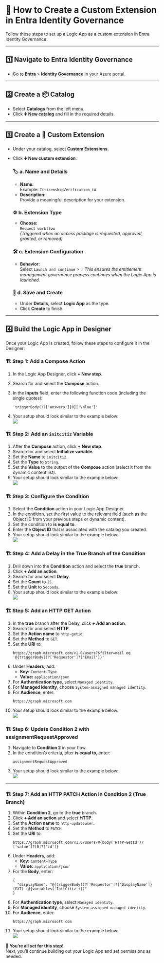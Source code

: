 # 🚀 How to Create a Custom Extension in Entra Identity Governance

Follow these steps to set up a Logic App as a custom extension in Entra Identity Governance:

---

## 1️⃣ Navigate to **Entra Identity Governance**

- Go to **Entra** &gt; **Identity Governance** in your Azure portal.

---

## 2️⃣ Create a 📦 Catalog

- Select **Catalogs** from the left menu.
- Click **➕ New catalog** and fill in the required details.

---

## 3️⃣ Create a 🧩 Custom Extension

- Under your catalog, select **Custom Extensions**.
- Click **➕ New custom extension**.

    ### 🏷️ a. Name and Details
    - **Name:**  
      Example: `CitizenshipVerification_LA`
    - **Description:**  
      Provide a meaningful description for your extension.

    ### ⚙️ b. Extension Type
    - **Choose:**  
      `Request workflow`  
      *(Triggered when an access package is requested, approved, granted, or removed)*

    ### 🛠️ c. Extension Configuration
    - **Behavior:**  
      Select `Launch and continue`
      &gt; 💡 *This ensures the entitlement management governance process continues when the Logic App is launched.*

    ### 💾 d. Save and Create
    - Under **Details**, select **Logic App** as the type.
    - Click **Create** to finish.

---

## 4️⃣ Build the Logic App in Designer

Once your Logic App is created, follow these steps to configure it in the Designer:

### 🏗️ Step 1: Add a Compose Action

1. In the Logic App Designer, click **+ New step**.
2. Search for and select the **Compose** action.
3. In the **Inputs** field, enter the following function code (including the single quotes):

    ```
    'triggerBody()?['answers'][0]['Value']'
    ```

4. Your setup should look similar to the example below:  
   ![](https://github.com/Cyberlorians/uploadedimages/blob/main/citizen1.png)

### 🏗️ Step 2: Add an `initcitiz` Variable

1. After the **Compose** action, click **+ New step**.
2. Search for and select **Initialize variable**.
3. Set the **Name** to `initcitiz`.
4. Set the **Type** to `String`.
5. Set the **Value** to the output of the **Compose** action (select it from the dynamic content list).
6. Your setup should look similar to the example below:  
   ![](https://github.com/Cyberlorians/uploadedimages/blob/main/citizen02.png)

### 🏗️ Step 3: Configure the Condition

1. Select the **Condition** action in your Logic App Designer.
2. In the condition, set the first value to the relevant field (such as the Object ID from your previous steps or dynamic content).
3. Set the condition to **is equal to**.
4. Enter the **Object ID** that is associated with the catalog you created.
5. Your setup should look similar to the example below:  
   ![](https://github.com/Cyberlorians/uploadedimages/blob/main/citizen03.png)
### 🏗️ Step 4: Add a Delay in the True Branch of the Condition

1. Drill down into the **Condition** action and select the **true** branch.
2. Click **+ Add an action**.
3. Search for and select **Delay**.
4. Set the **Count** to `25`.
5. Set the **Unit** to `Seconds`.
6. Your setup should look similar to the example below:  
   ![](https://github.com/Cyberlorians/uploadedimages/blob/main/citizen04.png)
### 🏗️ Step 5: Add an HTTP GET Action

1. In the **true** branch after the Delay, click **+ Add an action**.
2. Search for and select **HTTP**.
3. Set the **Action name** to `http-getid`.
4. Set the **Method** to `GET`.
5. Set the **URI** to:
    ```
    https://graph.microsoft.com/v1.0/users?$filter=mail eq '@{triggerBody()?['Requestor']?['Email']}'
    ```
6. Under **Headers**, add:
    - **Key:** `Content-Type`
    - **Value:** `application/json`
7. For **Authentication type**, select `Managed identity`.
8. For **Managed identity**, choose `System-assigned managed identity`.
9. For **Audience**, enter:
    ```
    https://graph.microsoft.com
    ```
10. Your setup should look similar to the example below:  
    ![](https://github.com/Cyberlorians/uploadedimages/blob/main/citizen05.png)
    
### 🏗️ Step 6: Update Condition 2 with assignmentRequestApproved

1. Navigate to **Condition 2** in your flow.
2. In the condition’s criteria, after **is equal to**, enter:
    ```
    assignmentRequestApproved
    ```
3. Your setup should look similar to the example below:  
![](https://github.com/Cyberlorians/uploadedimages/blob/main/citizen06.png)
---
### 🏗️ Step 7: Add an HTTP PATCH Action in Condition 2 (True Branch)

1. Within **Condition 2**, go to the **true** branch.
2. Click **+ Add an action** and select **HTTP**.
3. Set the **Action name** to `http-updateuser`.
4. Set the **Method** to `PATCH`.
5. Set the **URI** to:
    ```
    https://graph.microsoft.com/v1.0/users/@{body('HTTP-GetId')?['value']?[0]?['id']}
    ```
6. Under **Headers**, add:
    - **Key:** `Content-Type`
    - **Value:** `application/json`
7. For the **Body**, enter:
    ```
    {
      "displayName": "@{triggerBody()?['Requestor']?['DisplayName']} (EXT) (@{variables('InitCitiz')})"
    }
    ```
8. For **Authentication type**, select `Managed identity`.
9. For **Managed identity**, choose `System-assigned managed identity`.
10. For **Audience**, enter:
    ```
    https://graph.microsoft.com
    ```
11. Your setup should look similar to the example below:  
![](https://github.com/Cyberlorians/uploadedimages/blob/main/citizen07.png)

🎉 **You’re all set for this step!**  
Next, you’ll continue building out your Logic App and set permissions as needed.
